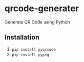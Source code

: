 # qrcode-generater
Generate QR Code using Python

## Installation 
1. `pip install pyqrcode`
2. `pip install pypng`
